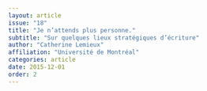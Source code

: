 ```yaml
---
layout: article
issue: "18"
title: "Je n’attends plus personne."
subtitle: "Sur quelques lieux stratégiques d’écriture"
author: "Catherine Lemieux"
affiliation: "Université de Montréal"
categories: article
date: 2015-12-01
order: 2
---
```

